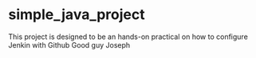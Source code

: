 # simple_java_project
This project is designed to be an hands-on practical on how to configure Jenkin with Github
Good guy Joseph
